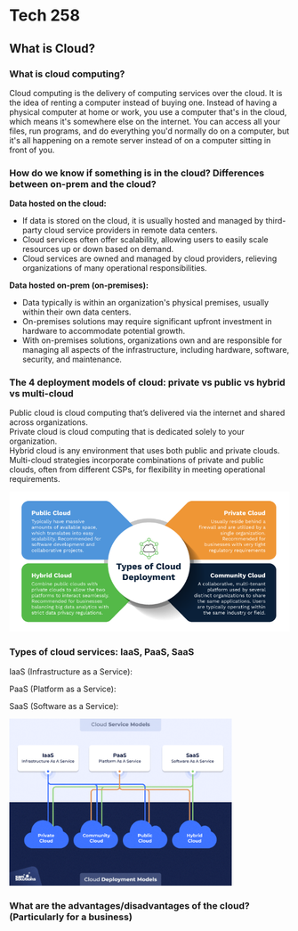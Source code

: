 # Tech 258

## What is Cloud?

### What is cloud computing?

Cloud computing is the delivery of computing services over the cloud. It is the idea of renting a computer instead of buying one. 
Instead of having a physical computer at home or work, you use a computer that's in the cloud, which means it's somewhere else on the internet. 
You can access all your files, run programs, and do everything you'd normally do on a computer, but it's all happening on a remote server instead of on a computer sitting in front of you.

### How do we know if something is in the cloud? Differences between on-prem and the cloud?

**Data hosted on the cloud:**
* If data is stored on the cloud, it is usually hosted and managed by third-party cloud service providers in remote data centers.
* Cloud services often offer scalability, allowing users to easily scale resources up or down based on demand.
* Cloud services are owned and managed by cloud providers, relieving organizations of many operational responsibilities.

**Data hosted on-prem (on-premises):**
* Data typically is within an organization's physical premises, usually within their own data centers.
* On-premises solutions may require significant upfront investment in hardware to accommodate potential growth.
* With on-premises solutions, organizations own and are responsible for managing all aspects of the infrastructure, including hardware, software, security, and maintenance.

### The 4 deployment models of cloud: private vs public vs hybrid vs multi-cloud
Public cloud is cloud computing that’s delivered via the internet and shared across organizations.
<br>Private cloud is cloud computing that is dedicated solely to your organization.
<br>Hybrid cloud is any environment that uses both public and private clouds.
<br>Multi-cloud strategies incorporate combinations of private and public clouds, often from different CSPs, for flexibility in meeting operational requirements.

![cloud-deployment-model-types.png](cloud-deployment-model-types.png)

### Types of cloud services: IaaS, PaaS, SaaS
IaaS (Infrastructure as a Service):

PaaS (Platform as a Service):

SaaS (Software as a Service):

<img alt="What-Is-a-Cloud-Deployment-Model_.png" height="300" src="What-Is-a-Cloud-Deployment-Model_.png" width="400"/>

### What are the advantages/disadvantages of the cloud? (Particularly for a business)